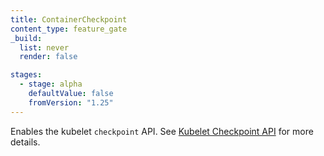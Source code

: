 ```yaml
---
title: ContainerCheckpoint
content_type: feature_gate
_build:
  list: never
  render: false

stages:
  - stage: alpha
    defaultValue: false
    fromVersion: "1.25"
---
```

Enables the kubelet `checkpoint` API.
See [Kubelet Checkpoint API](/docs/reference/node/kubelet-checkpoint-api/) for more details.
